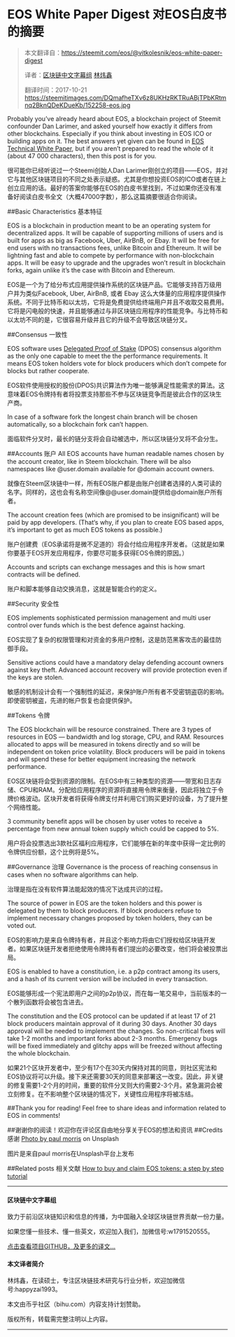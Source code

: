 ﻿# EOS White Paper Digest 对EOS白皮书的摘要

> 本文翻译自：https://steemit.com/eos/@vitkolesnik/eos-white-paper-digest
> 
> 译者：[区块链中文字幕组](https://github.com/BlockchainTranslator/EOS) [林炜鑫](https://github.com/weixin1993)
> 
> 翻译时间：2017-10-21
https://steemitimages.com/DQmafheTXv6z8UKHzRKTRuABjTPbKRtmnq2BknQDeKDueKb/152258-eos.jpg

Probably you’ve already heard about EOS, a blockchain project of Steemit confounder Dan Larimer, and asked yourself how exactly it differs from other blockchains. Especially if you think about investing in EOS ICO or building apps on it. The best answers yet given can be found in [EOS Technical White Paper](https://github.com/EOSIO/Documentation/blob/master/TechnicalWhitePaper.md), but if you aren’t prepared to read the whole of it (about 47 000 characters), then this post is for you.

很可能你已经听说过一个Steemi创始人Dan Larimer刚创立的项目——EOS，并对它与其他区块链项目的不同之处表示疑惑。尤其是你想投资EOS的ICO或者在链上创立应用的话。最好的答案你能够在EOS的白皮书里找到，不过如果你还没有准备好阅读白皮书全文（大概47000字数），那么这篇摘要很适合你阅读。


##Basic Characteristics 基本特征

EOS is a blockchain in production meant to be an operating system for decentralized apps. It will be capable of supporting millions of users and is built for apps as big as Facebook, Uber, AirBnB, or Ebay. It will be free for end users with no transactions fees, unlike Bitcoin and Ethereum. It will be lightning fast and able to compete by performance with non-blockchain apps. It will be easy to upgrade and the upgrades won’t result in blockchain forks, again unlike it’s the case with Bitcoin and Ethereum.

EOS是一个为了给分布式应用提供操作系统的区块链产品。它能够支持百万级用户并为类似Facebook, Uber, AirBnB, 或者 Ebay 这么大体量的应用程序提供操作系统。不同于比特币和以太坊，它将是免费提供给终端用户并且不收取交易费用。它将是闪电般的快速，并且能够通过与非区块链应用程序的性能竞争。与比特币和以太坊不同的是，它很容易升级并且它的升级不会导致区块链分叉。

##Consensus 一致性

EOS software uses [Delegated Proof of Stake](https://steemit.com/dpos/@dantheman/dpos-consensus-algorithm-this-missing-white-paper) (DPOS) consensus algorithm as the only one capable to meet the the performance requirements. It means EOS token holders vote for block producers which don’t compete for blocks but rather cooperate.

EOS软件使用授权的股份(DPOS)共识算法作为唯一能够满足性能需求的算法。这意味着EOS令牌持有者将投票支持那些不参与区块链竞争而是彼此合作的区块生产商。

In case of a software fork the longest chain branch will be chosen automatically, so a blockchain fork can’t happen.

面临软件分叉时，最长的链分支将会自动被选中，所以区块链分叉将不会分生。

##Accounts 账户
All EOS accounts have human readable names chosen by the account creator, like in Steem blockchain. There will be also namespaces like @user.domain available for @domain account owners.

就像在Steem区块链中一样，所有EOS账户都是由账户创建者选择的人类可读的名字。同样的，这也会有名称空间像@@user.domain提供给@domain账户所有者。

The account creation fees (which are promised to be insignificant) will be paid by app developers. (That‘s why, if you plan to create EOS based apps, it’s important to get as much EOS tokens as possible.)

账户创建费（EOS承诺将是微不足道的）将会付给应用程序开发者。（这就是如果你要基于EOS开发应用程序，你要尽可能多获得EOS令牌的原因。）


Accounts and scripts can exchange messages and this is how smart contracts will be defined.

账户和脚本能够自动交换消息，这就是智能合约的定义。

##Security 安全性

EOS implements sophisticated permission management and multi user control over funds which is the best defence against hacking.

EOS实现了复杂的权限管理和对资金的多用户控制，这是防范黑客攻击的最佳防御手段。

Sensitive actions could have a mandatory delay defending account owners against key theft. Advanced account recovery will provide protection even if the keys are stolen.

敏感的机制设计会有一个强制性的延迟，来保护账户所有者不受密钥盗窃的影响。即使密钥被盗，先进的帐户恢复也会提供保护。

##Tokens 令牌

The EOS blockchain will be resource constrained. There are 3 types of resources in EOS — bandwidth and log storage, CPU, and RAM. Resources allocated to apps will be measured in tokens directly and so will be independent on token price volatility. Block producers will be paid in tokens and will spend these for better equipment increasing the network performance.

EOS区块链将会受到资源的限制。在EOS中有三种类型的资源——带宽和日志存储、CPU和RAM。分配给应用程序的资源将直接用令牌来衡量，因此将独立于令牌价格波动。区块开发者将获得令牌支付并利用它们购买更好的设备，为了提升整个网络性能。


3 community benefit apps will be chosen by user votes to receive a percentage from new annual token supply which could be capped to 5%.

用户将会投票选出3款社区福利应用程序，它们能够在新的年度中获得一定比例的令牌供应份额，这个比例将是5%。

##Governance 治理
Governance is the process of reaching consensus in cases when no software algorithms can help.

治理是指在没有软件算法能起效的情况下达成共识的过程。

The source of power in EOS are the token holders and this power is delegated by them to block producers. If block producers refuse to implement necessary changes proposed by token holders, they can be voted out.

EOS的影响力是来自令牌持有者，并且这个影响力将由它们授权给区块链开发者。如果区块链开发者拒绝使用令牌持有者们提出的必要改变，他们将会被投票出局。

EOS is enabled to have a constitution, i.e. a p2p contract among its users, and a hash of its current version will be included in every transaction.

EOS能够形成一个宪法即用户之间的p2p协议，而在每一笔交易中，当前版本的一个散列函数将会被包含进去。

The constitution and the EOS protocol can be updated if at least 17 of 21 block producers maintain approval of it during 30 days. Another 30 days approval will be needed to implement the changes. So non-critical fixes will take 1-2 months and important forks about 2-3 months. Emergency bugs will be fixed immediately and glitchy apps will be freezed without affecting the whole blockchain.

如果21个区块开发者中，至少有17个在30天内保持对其的同意，则社区宪法和EOS协议将可以升级。接下来还需要30天的同意来部署这一改变。因此，非关键的修复需要1-2个月的时间，重要的软件分叉则大约需要2-3个月。紧急漏洞会被立刻修复。在不影响整个区块链的情况下，关键性应用程序将被冻结。

##Thank you for reading! Feel free to share ideas and information related to EOS in comments!

##谢谢你的阅读！欢迎你在评论区自由地分享关于EOS的想法和资讯
##Credits 感谢
[Photo by paul morris](https://unsplash.com/photos/IHKBF23A_iw) on Unsplash

图片是来自paul morris在Unsplash平台上发布

##Related posts 相关文献
[How to buy and claim EOS tokens: a step by step tutorial](https://steemit.com/eos/@vitkolesnik/how-to-buy-and-claim-eos-tokens-a-step-by-step-tutorial)

----------------------------------------------------

#### 区块链中文字幕组

致力于前沿区块链知识和信息的传播，为中国融入全球区块链世界贡献一份力量。

如果您懂一些技术、懂一些英文，欢迎加入我们，加微信号:w1791520555。

[点击查看项目GITHUB，及更多的译文...](https://github.com/BlockchainTranslator/EOS)

#### 本文译者简介

林炜鑫，在读硕士，专注区块链技术研究与行业分析，欢迎加微信号:happyzai1993。

本文由币乎社区（bihu.com）内容支持计划赞助。

版权所有，转载需完整注明以上内容。

----------------------------------------------------




